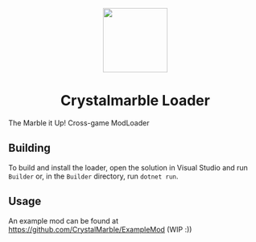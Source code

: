 <p align="center">
  <img src="https://github.com/user-attachments/assets/05e3afcc-fbd4-4985-a13b-1b5fdbcd5c3c" height="128" width="128" />
  <h1 align="center">Crystalmarble Loader</h1>
</p>

The Marble it Up! Cross-game ModLoader
## Building

To build and install the loader, open the solution in Visual Studio and run `Builder` or, in the `Builder` directory, run `dotnet run`.
## Usage
An example mod can be found at https://github.com/CrystalMarble/ExampleMod (WIP :))
